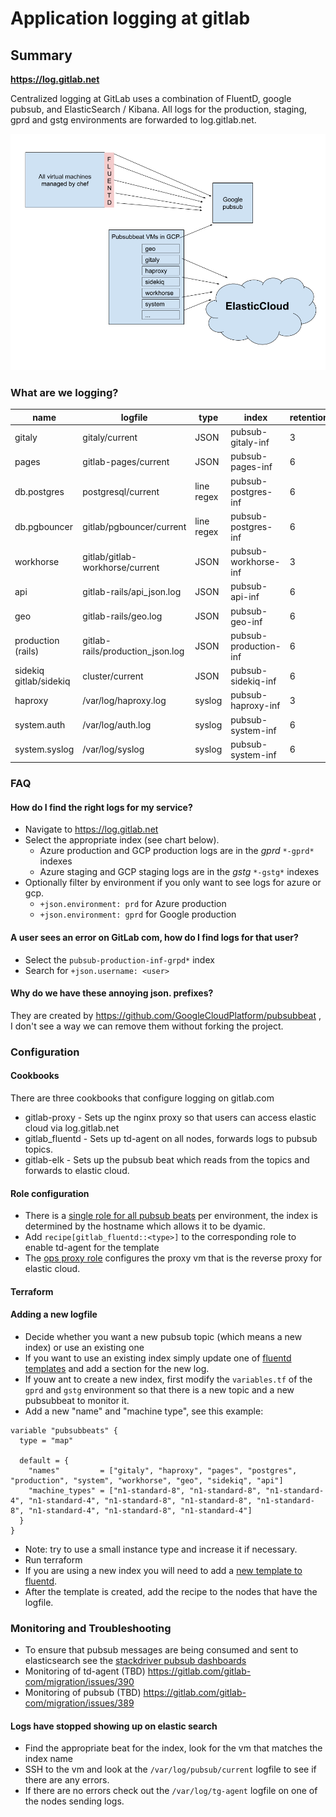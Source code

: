 # Application logging at gitlab

## Summary

**https://log.gitlab.net**

Centralized logging at GitLab uses a combination of FluentD, google pubsub,
and ElasticSearch / Kibana. All logs for the production, staging, gprd and
gstg environments are forwarded to log.gitlab.net.

![Logical scheme](../img/logging-infr.png)

### What are we logging?

| name | logfile  | type  | index | retention(d) |
| -----| -------- |------ | ----- | --------- |
| gitaly | gitaly/current | JSON | pubsub-gitaly-inf | 3
| pages | gitlab-pages/current | JSON | pubsub-pages-inf | 6
| db.postgres | postgresql/current | line regex | pubsub-postgres-inf | 6
| db.pgbouncer | gitlab/pgbouncer/current | line regex | pubsub-postgres-inf | 6
| workhorse | gitlab/gitlab-workhorse/current | JSON | pubsub-workhorse-inf | 3
| api |gitlab-rails/api\_json.log | JSON | pubsub-api-inf | 6
| geo | gitlab-rails/geo.log | JSON | pubsub-geo-inf | 6
| production (rails) | gitlab-rails/production\_json.log | JSON | pubsub-production-inf | 6
| sidekiq gitlab/sidekiq|cluster/current | JSON | pubsub-sidekiq-inf | 6
| haproxy | /var/log/haproxy.log | syslog | pubsub-haproxy-inf | 3
| system.auth | /var/log/auth.log | syslog | pubsub-system-inf | 6
| system.syslog | /var/log/syslog | syslog | pubsub-system-inf | 6


### FAQ

#### How do I find the right logs for my service?

* Navigate to https://log.gitlab.net
* Select the appropriate index (see chart below).
  * Azure production and GCP production logs are in the *gprd* `*-gprd*` indexes
  * Azure staging and GCP staging logs are in the *gstg* `*-gstg*` indexes
* Optionally filter by environment if you only want to see logs for azure or gcp.
  * `+json.environment: prd` for Azure production
  * `+json.environment: gprd` for Google production

#### A user sees an error on GitLab com, how do I find logs for that user?

* Select the `pubsub-production-inf-grpd*` index
* Search for `+json.username: <user>`

#### Why do we have these annoying json. prefixes?

They are created by https://github.com/GoogleCloudPlatform/pubsubbeat , I don't see a way we can remove them without forking the project.


### Configuration

#### Cookbooks

There are three cookbooks that configure logging on gitlab.com

* gitlab-proxy - Sets up the nginx proxy so that users can access elastic cloud via log.gitlab.net
* gitlab_fluentd - Sets up td-agent on all nodes, forwards logs to pubsub topics.
* gitlab-elk - Sets up the pubsub beat which reads from the topics and forwards to elastic cloud.

#### Role configuration

* There is a [single role for all pubsub beats](https://dev.gitlab.org/cookbooks/chef-repo/blob/master/roles/gprd-infra-pubsub.json) per environment, the index is determined by the hostname which allows it to be dyamic.
* Add  `recipe[gitlab_fluentd::<type>]` to the corresponding role to enable td-agent for the template
* The [ops proxy role](https://dev.gitlab.org/cookbooks/chef-repo/blob/master/roles/ops-infra-log-proxy.json) configures the proxy vm that is the reverse proxy for elastic cloud.


#### Terraform


#### Adding a new logfile

* Decide whether you want a new pubsub topic (which means a new index) or use an existing one
* If you want to use an existing index simply update one of [fluentd templates](https://gitlab.com/gitlab-cookbooks/gitlab_fluentd/tree/master/templates/default) and add a section for the new log.
* If youw ant to create a new index, first modify the `variables.tf` of the `gprd` and `gstg` environment so that there is a new topic and a new pubsubbeat to monitor it.
* Add a new "name" and "machine type", see this example:

```
variable "pubsubbeats" {
  type = "map"

  default = {
    "names"         = ["gitaly", "haproxy", "pages", "postgres", "production", "system", "workhorse", "geo", "sidekiq", "api"]
    "machine_types" = ["n1-standard-8", "n1-standard-8", "n1-standard-4", "n1-standard-4", "n1-standard-8", "n1-standard-8", "n1-standard-8", "n1-standard-4", "n1-standard-8", "n1-standard-4"]
  }
}
```

* Note: try to use a small instance type and increase it if necessary.
* Run terraform
* If you are using a new index you will need to add a [new template to fluentd](https://gitlab.com/gitlab-cookbooks/gitlab_fluentd/tree/master/templates/default).
* After the template is created, add the recipe to the nodes that have the logfile.

### Monitoring and Troubleshooting

* To ensure that pubsub messages are being consumed and sent to elasticsearch see the [stackdriver pubsub dashboards](https://app.google.stackdriver.com/monitoring/1088234/logging-pubsub-in-gprd?project=gitlab-production)
* Monitoring of td-agent (TBD) https://gitlab.com/gitlab-com/migration/issues/390
* Monitoring of pubsub (TBD) https://gitlab.com/gitlab-com/migration/issues/389

#### Logs have stopped showing up on elastic search

* Find the appropriate beat for the index, look for the vm that matches the index name
* SSH to the vm and look at the `/var/log/pubsub/current` logfile to see if there are any errors.
* If there are no errors check out the `/var/log/tg-agent` logfile on one of the nodes sending logs.
